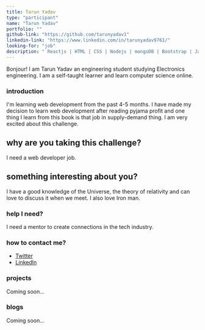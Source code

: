 ```yaml
---
title: Tarun Yadav
type: "participant"
name: "Tarun Yadav"
portfolio: ""
github-link: "https://github.com/tarunyadav1"
linkedin-link: "https://www.linkedin.com/in/tarunyadav9761/"
looking-for: "job"
description: " Reactjs | HTML | CSS | Nodejs | mongoDB | Bootstrap | JavaScript | Python3 "
---
```


Bonjour! I am Tarun Yadav an engineering student studying Electronics engineering. I am a self-taught learner and learn computer science online.

### introduction

I'm learning web development from the past 4-5 months. I have made my decision to learn web development after reading pyjama profit and one thing I learn from this book is that job in supply-demand thing. I am very excited about this challenge.

## why are you taking this challenge?

I need a web developer job.

## something interesting about you?

I have a good knowledge of the Universe, the theory of relativity and can love to discuss it when we meet. I also love Iron man.

### help I need?

I need a mentor to create connections in the tech industry.

### how to contact me?

- [Twitter](https://twitter.com/tarunyadav9761)
- [LinkedIn](https://www.linkedin.com/in/tarunyadav9761/)

### projects

Coming soon...

### blogs

Coming soon...
